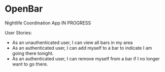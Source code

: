 # OpenBar
Nightlife Coordination App
IN PROGRESS

User Stories:
* As an unauthenticated user, I can view all bars in my area
* As an authenticated user, I can add myself to a bar to indicate I am going there tonight.
* As an authenticated user, I can remove myself from a bar if I no longer want to go there.

